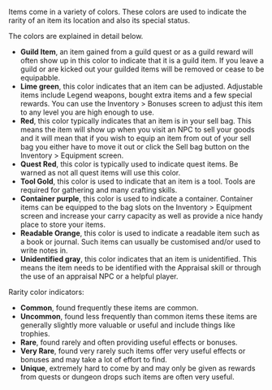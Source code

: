 ---
---
Items come in a variety of colors. These colors are used to indicate the rarity of an item its location and also its special status.

The colors are explained in detail below.

*   **Guild Item**, an item gained from a guild quest or as a guild reward will often show up in this color to indicate that it is a guild item. If you leave a guild or are kicked out your guilded items will be removed or cease to be equipabble.
*   **Lime green**, this color indicates that an item can be adjusted. Adjustable items include Legend weapons, bought extra items and a few special rewards. You can use the Inventory > Bonuses screen to adjust this item to any level you are high enough to use.
*   **Red**, this color typically indicates that an item is in your sell bag. This means the item will show up when you visit an NPC to sell your goods and it will mean that if you wish to equip an item from out of your sell bag you either have to move it out or click the Sell bag button on the Inventory > Equipment screen.
*   **Quest Red**, this color is typically used to indicate quest items. Be warned as not all quest items will use this color.
*   **Tool Gold**, this color is used to indicate that an item is a tool. Tools are required for gathering and many crafting skills.
*   **Container purple**, this color is used to indicate a container. Container items can be equipped to the bag slots on the Inventory > Equipment screen and increase your carry capacity as well as provide a nice handy place to store your items.
*   **Readable Orange**, this color is used to indicate a readable item such as a book or journal. Such items can usually be customised and/or used to write notes in.
*   **Unidentified gray**, this color indicates that an item is unidentified. This means the item needs to be identified with the Appraisal skill or through the use of an appraisal NPC or a helpful player.

Rarity color indicators:

*   **Common**, found frequently these items are common.
*   **Uncommon**, found less frequently than common items these items are generally slightly more valuable or useful and include things like trophies.
*   **Rare**, found rarely and often providing useful effects or bonuses.
*   **Very Rare**, found very rarely such items offer very useful effects or bonuses and may take a lot of effort to find.
*   **Unique**, extremely hard to come by and may only be given as rewards from quests or dungeon drops such items are often very useful.